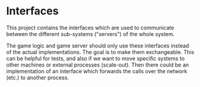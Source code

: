 ﻿# Interfaces

This project contains the interfaces which are used to communicate between the different sub-systems ("servers") of the whole system.

The game logic and game server should only use these interfaces instead of the actual implementations.
The goal is to make them exchangeable. This can be helpful for tests, and also if we want to move specific systems to other machines or external processes (scale-out). Then there could be an implementation of an interface which forwards the calls over the network (etc.) to another process.
